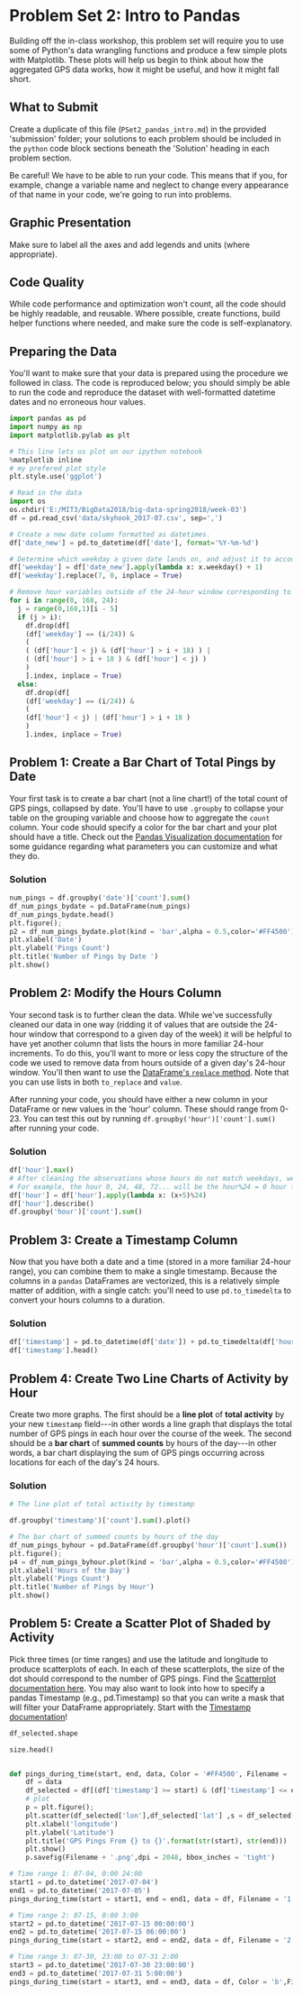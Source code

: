 # Problem Set 2: Intro to Pandas

Building off the in-class workshop, this problem set will require you to use some of Python's data wrangling functions and produce a few simple plots with Matplotlib. These plots will help us begin to think about how the aggregated GPS data works, how it might be useful, and how it might fall short.

## What to Submit

Create a duplicate of this file (`PSet2_pandas_intro.md`) in the provided 'submission' folder; your solutions to each problem should be included in the `python` code block sections beneath the 'Solution' heading in each problem section.

Be careful! We have to be able to run your code. This means that if you, for example, change a variable name and neglect to change every appearance of that name in your code, we're going to run into problems.

## Graphic Presentation

Make sure to label all the axes and add legends and units (where appropriate).

## Code Quality

While code performance and optimization won't count, all the code should be highly readable, and reusable. Where possible, create functions, build helper functions where needed, and make sure the code is self-explanatory.

## Preparing the Data

You'll want to make sure that your data is prepared using the procedure we followed in class. The code is reproduced below; you should simply be able to run the code and reproduce the dataset with well-formatted datetime dates and no erroneous hour values.

```python
import pandas as pd
import numpy as np
import matplotlib.pylab as plt

# This line lets us plot on our ipython notebook
%matplotlib inline
# my prefered plot style
plt.style.use('ggplot')

# Read in the data
import os
os.chdir('E:/MIT3/BigData2018/big-data-spring2018/week-03')
df = pd.read_csv('data/skyhook_2017-07.csv', sep=',')

# Create a new date column formatted as datetimes.
df['date_new'] = pd.to_datetime(df['date'], format='%Y-%m-%d')

# Determine which weekday a given date lands on, and adjust it to account for the fact that '0' in our hours field corresponds to Sunday, but .weekday() returns 0 for Monday.
df['weekday'] = df['date_new'].apply(lambda x: x.weekday() + 1)
df['weekday'].replace(7, 0, inplace = True)

# Remove hour variables outside of the 24-hour window corresponding to the day of the week a given date lands on.
for i in range(0, 168, 24):
  j = range(0,168,1)[i - 5]
  if (j > i):
    df.drop(df[
    (df['weekday'] == (i/24)) &
    (
    ( (df['hour'] < j) & (df['hour'] > i + 18) ) |
    ( (df['hour'] > i + 18 ) & (df['hour'] < j) )
    )
    ].index, inplace = True)
  else:
    df.drop(df[
    (df['weekday'] == (i/24)) &
    (
    (df['hour'] < j) | (df['hour'] > i + 18 )
    )
    ].index, inplace = True)
```

## Problem 1: Create a Bar Chart of Total Pings by Date

Your first task is to create a bar chart (not a line chart!) of the total count of GPS pings, collapsed by date. You'll have to use `.groupby` to collapse your table on the grouping variable and choose how to aggregate the `count` column. Your code should specify a color for the bar chart and your plot should have a title. Check out the [Pandas Visualization documentation](https://pandas.pydata.org/pandas-docs/stable/visualization.html) for some guidance regarding what parameters you can customize and what they do.

### Solution

```python
num_pings = df.groupby('date')['count'].sum()
df_num_pings_bydate = pd.DataFrame(num_pings)
df_num_pings_bydate.head()
plt.figure();
p2 = df_num_pings_bydate.plot(kind = 'bar',alpha = 0.5,color='#FF4500')
plt.xlabel('Date')
plt.ylabel('Pings Count')
plt.title('Number of Pings by Date ')
plt.show()

```

## Problem 2: Modify the Hours Column

Your second task is to further clean the data. While we've successfully cleaned our data in one way (ridding it of values that are outside the 24-hour window that correspond to a given day of the week) it will be helpful to have yet another column that lists the hours in more familiar 24-hour increments. To do this, you'll want to more or less copy the structure of the code we used to remove data from hours outside of a given day's 24-hour window. You'll then want to use the [DataFrame's `replace` method](https://pandas.pydata.org/pandas-docs/stable/generated/pandas.DataFrame.replace.html). Note that you can use lists in both `to_replace` and `value`.

After running your code, you should have either a new column in your DataFrame or new values in the 'hour' column. These should range from 0-23. You can test this out by running `df.groupby('hour')['count'].sum()` after running your code.

### Solution

```python
df['hour'].max()
# After cleaning the observations whose hours do not match weekdays, we can assume all 'hour' value is valid. Therefore, hour%24 is the hour value in 24-hour increments
# For example, the hour 0, 24, 48, 72... will be the hour%24 = 0 hour for each day. But considering the 5 hour time gap, they are actually 5th hour (= (hour + 5)%24 ). The real 0 hour is 163,19,43,67,91,115,139, whose hour%24 are 19, 19,... (hour+5)%24 are 0, 0, 0...
df['hour'] = df['hour'].apply(lambda x: (x+5)%24)
df['hour'].describe()
df.groupby('hour')['count'].sum()
```

## Problem 3: Create a Timestamp Column

Now that you have both a date and a time (stored in a more familiar 24-hour range), you can combine them to make a single timestamp. Because the columns in a `pandas` DataFrames are vectorized, this is a relatively simple matter of addition, with a single catch: you'll need to use `pd.to_timedelta` to convert your hours columns to a duration.

### Solution

```python
df['timestamp'] = pd.to_datetime(df['date']) + pd.to_timedelta(df['hour'], unit = 'h')
df['timestamp'].head()
```

## Problem 4: Create Two Line Charts of Activity by Hour

Create two more graphs. The first should be a **line plot** of **total activity** by your new `timestamp` field---in other words a line graph that displays the total number of GPS pings in each hour over the course of the week. The second should be a **bar chart** of **summed counts** by hours of the day---in other words, a bar chart displaying the sum of GPS pings occurring across locations for each of the day's 24 hours.

### Solution

```python
# The line plot of total activity by timestamp

df.groupby('timestamp')['count'].sum().plot()

# The bar chart of summed counts by hours of the day
df_num_pings_byhour = pd.DataFrame(df.groupby('hour')['count'].sum())
plt.figure();
p4 = df_num_pings_byhour.plot(kind = 'bar',alpha = 0.5,color='#FF4500')
plt.xlabel('Hours of the Day')
plt.ylabel('Pings Count')
plt.title('Number of Pings by Hour')
plt.show()
```

## Problem 5: Create a Scatter Plot of Shaded by Activity

Pick three times (or time ranges) and use the latitude and longitude to produce scatterplots of each. In each of these scatterplots, the size of the dot should correspond to the number of GPS pings. Find the [Scatterplot documentation here](http://pandas.pydata.org/pandas-docs/version/0.19.1/visualization.html#scatter-plot). You may also want to look into how to specify a pandas Timestamp (e.g., pd.Timestamp) so that you can write a mask that will filter your DataFrame appropriately. Start with the [Timestamp documentation](https://pandas.pydata.org/pandas-docs/stable/timeseries.html#timestamps-vs-time-spans)!

```python
df_selected.shape

size.head()


def pings_during_time(start, end, data, Color = '#FF4500', Filename = '1'):
    df = data
    df_selected = df[(df['timestamp'] >= start) & (df['timestamp'] <= end)]
    # plot
    p = plt.figure();
    plt.scatter(df_selected['lon'],df_selected['lat'] ,s = df_selected['count']/10, alpha = 0.8, facecolors = 'none',edgecolors = Color,linewidth = 0.01)
    plt.xlabel('longitude')
    plt.ylabel('Latitude')
    plt.title('GPS Pings From {} to {}'.format(str(start), str(end)))
    plt.show()
    p.savefig(Filename + '.png',dpi = 2048, bbox_inches = 'tight')

# Time range 1: 07-04, 0:00 24:00
start1 = pd.to_datetime('2017-07-04')
end1 = pd.to_datetime('2017-07-05')
pings_during_time(start = start1, end = end1, data = df, Filename = '1')

# Time range 2: 07-15, 0:00 3:00
start2 = pd.to_datetime('2017-07-15 00:00:00')
end2 = pd.to_datetime('2017-07-15 06:00:00')
pings_during_time(start = start2, end = end2, data = df, Filename = '2')

# Time range 3: 07-30, 23:00 to 07-31 2:00
start3 = pd.to_datetime('2017-07-30 23:00:00')
end3 = pd.to_datetime('2017-07-31 5:00:00')
pings_during_time(start = start3, end = end3, data = df, Color = 'b',Filename = '3')






















```
